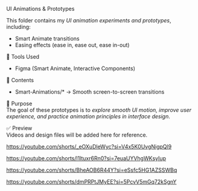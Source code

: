 UI Animations & Prototypes  

This folder contains my *UI animation experiments and prototypes*, including:  
- Smart Animate transitions  
- Easing effects (ease in, ease out, ease in-out)    

🎨 Tools Used  
- Figma (Smart Animate, Interactive Components)    

📂 Contents  
- Smart-Animations/* → Smooth screen-to-screen transitions  

🚀 Purpose  
The goal of these prototypes is to *explore smooth UI motion, improve user experience, and practice animation principles in interface design*.  

✅ Preview  
Videos and design files will be added here for reference.

https://youtube.com/shorts/_eOXuDleWyc?si=V4x5K0UvgNigpQl9

https://youtube.com/shorts/l1ltuxr6Rn0?si=7euaUYVhgWKsyIup

https://youtube.com/shorts/BheAOB6R44Y?si=eSsfc5HG1AZSSWBq

https://youtube.com/shorts/dmPRPtJMyEE?si=5PcvV5mGq72kSgnY
